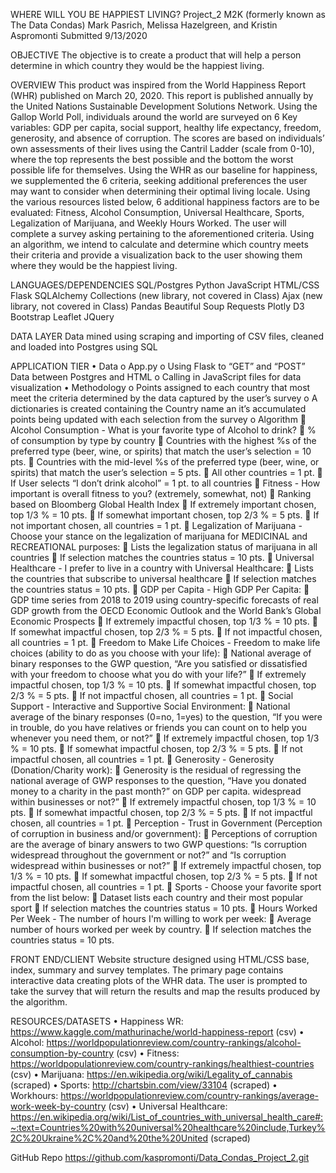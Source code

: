 WHERE WILL YOU BE HAPPIEST LIVING?
Project_2
M2K
(formerly known as The Data Condas)
Mark Pasrich, Melissa Hazelgreen, and Kristin Aspromonti
Submitted 9/13/2020

OBJECTIVE
The objective is to create a product that will help a person determine in which country they would be the happiest living.

OVERVIEW
This product was inspired from the World Happiness Report (WHR) published on March 20, 2020. This report is published annually by the United Nations Sustainable Development Solutions Network. Using the Gallop World Poll, individuals around the world are surveyed on 6 Key variables: GDP per capita, social support, healthy life expectancy, freedom, generosity, and absence of corruption. The scores are based on individuals’ own assessments of their lives using the Cantril Ladder (scale from 0-10), where the top represents the best possible and the bottom the worst possible life for themselves.
Using the WHR as our baseline for happiness, we supplemented the 6 criteria, seeking additional preferences the user may want to consider when determining their optimal living locale. Using the various resources listed below, 6 additional happiness factors are to be evaluated: Fitness, Alcohol Consumption, Universal Healthcare, Sports, Legalization of Marijuana, and Weekly Hours Worked.
The user will complete a survey asking pertaining to the aforementioned criteria. Using an algorithm, we intend to calculate and determine which country meets their criteria and provide a visualization back to the user showing them where they would be the happiest living.

LANGUAGES/DEPENDENCIES
	SQL/Postgres
	Python
	JavaScript
	HTML/CSS
	Flask
	SQLAlchemy
	Collections  (new library, not covered in Class)
	Ajax (new library, not covered in Class)
	Pandas
	Beautiful Soup
	Requests
	Plotly
	D3
	Bootstrap
	Leaflet
	JQuery
	
DATA LAYER 
Data mined using scraping and importing of CSV files, cleaned and loaded into Postgres using SQL 

APPLICATION TIER 
•	Data 
o	App.py
o	Using Flask to “GET” and “POST” Data between Postgres and HTML
o	Calling in JavaScript files for data visualization
•	Methodology
o	Points assigned to each country that most meet the criteria determined by the data captured by the user’s survey
o	A dictionaries is created containing the Country name an it’s accumulated points being updated with each selection from the survey
o	Algorithm
	Alcohol Consumption - What is your favorite type of Alcohol to drink?
	% of consumption by type by country
	Countries with the highest %s of the preferred type (beer, wine, or spirits) that match the user’s selection = 10 pts.
	Countries with the mid-level %s of the preferred type (beer, wine, or spirits) that match the user’s selection = 5 pts.
	All other countries = 1 pt.
	If User selects “I don’t drink alcohol” = 1 pt. to all countries
	Fitness - How important is overall fitness to you? (extremely, somewhat, not)
	Ranking based on Bloomberg Global Health Index
	If extremely important chosen, top 1/3 % = 10 pts.
	If somewhat important chosen, top 2/3 % = 5 pts.
	If not important chosen, all countries = 1 pt.
	Legalization of Marijuana - Choose your stance on the legalization of marijuana for MEDICINAL and RECREATIONAL purposes:
	Lists the legalization status of marijuana in all countries
	If selection matches the countries status = 10 pts.
	Universal Healthcare - I prefer to live in a country with Universal Healthcare:
	Lists the countries that subscribe to universal healthcare
	If selection matches the countries status = 10 pts.
	GDP per Capita - High GDP Per Capita:
	GDP time series from 2018 to 2019 using country-specific forecasts of real GDP growth from the OECD Economic Outlook and the World Bank’s Global Economic Prospects
	If extremely impactful chosen, top 1/3 % = 10 pts.
	If somewhat impactful chosen, top 2/3 % = 5 pts.
	If not impactful chosen, all countries = 1 pt.
	Freedom to Make Life Choices - Freedom to make life choices (ability to do as you choose with your life):
	National average of binary responses to the GWP question, “Are you satisfied or dissatisfied with your freedom to choose what you do with your life?”
	If extremely impactful chosen, top 1/3 % = 10 pts.
	If somewhat impactful chosen, top 2/3 % = 5 pts.
	If not impactful chosen, all countries = 1 pt.
	Social Support - Interactive and Supportive Social Environment:
	National average of the binary responses (0=no, 1=yes) to the question, “If you were in trouble, do you have relatives or friends you can count on to help you whenever you need them, or not?” 
	If extremely impactful chosen, top 1/3 % = 10 pts.
	If somewhat impactful chosen, top 2/3 % = 5 pts.
	If not impactful chosen, all countries = 1 pt.
	Generosity - Generosity (Donation/Charity work):
	Generosity is the residual of regressing the national average of GWP responses to the question, “Have you donated money to a charity in the past month?” on GDP per capita. widespread within businesses or not?” 
	If extremely impactful chosen, top 1/3 % = 10 pts.
	If somewhat impactful chosen, top 2/3 % = 5 pts.
	If not impactful chosen, all countries = 1 pt.
	Perception - Trust in Government (Perception of corruption in business and/or government):
	Perceptions of corruption are the average of binary answers to two GWP questions: “Is corruption widespread throughout the government or not?” and “Is corruption widespread within businesses or not?” 
	If extremely impactful chosen, top 1/3 % = 10 pts.
	If somewhat impactful chosen, top 2/3 % = 5 pts.
	If not impactful chosen, all countries = 1 pt.
	Sports - Choose your favorite sport from the list below:
	Dataset lists each country and their most popular sport
	If selection matches the countries status = 10 pts.
	Hours Worked Per Week - The number of hours I'm willing to work per week:
	Average number of hours worked per week by country.
	If selection matches the countries status = 10 pts.

FRONT END/CLIENT 
Website structure designed using HTML/CSS base, index, summary and survey templates. The primary page contains interactive data creating plots of the WHR data. The user is prompted to take the survey that will return the results and map the results produced by the algorithm.

RESOURCES/DATASETS 
•	Happiness WR: https://www.kaggle.com/mathurinache/world-happiness-report  (csv)
•	Alcohol: https://worldpopulationreview.com/country-rankings/alcohol-consumption-by-country (csv)
•	Fitness: https://worldpopulationreview.com/country-rankings/healthiest-countries (csv)
•	Marijuana: https://en.wikipedia.org/wiki/Legality_of_cannabis (scraped)
•	Sports: http://chartsbin.com/view/33104 (scraped)
•	Workhours: https://worldpopulationreview.com/country-rankings/average-work-week-by-country (csv)
•	Universal Healthcare: https://en.wikipedia.org/wiki/List_of_countries_with_universal_health_care#:~:text=Countries%20with%20universal%20healthcare%20include,Turkey%2C%20Ukraine%2C%20and%20the%20United (scraped)

GitHub Repo
https://github.com/kaspromonti/Data_Condas_Project_2.git
